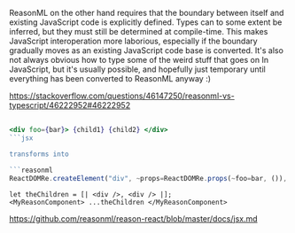 ReasonML on the other hand requires that the boundary between itself and existing JavaScript code is explicitly defined. Types can to some extent be inferred, but they must still be determined at compile-time. This makes JavaScript interoperation more laborious, especially if the boundary gradually moves as an existing JavaScript code base is converted. It's also not always obvious how to type some of the weird stuff that goes on In JavaScript, but it's usually possible, and hopefully just temporary until everything has been converted to ReasonML anyway :)

https://stackoverflow.com/questions/46147250/reasonml-vs-typescript/46222952#46222952

##

```jsx
<div foo={bar}> {child1} {child2} </div>
```jsx

transforms into

```reasonml
ReactDOMRe.createElement("div", ~props=ReactDOMRe.props(~foo=bar, ()), [|child1, child2|]);
```

```reasonml
let theChildren = [| <div />, <div /> |];
<MyReasonComponent> ...theChildren </MyReasonComponent>
```

https://github.com/reasonml/reason-react/blob/master/docs/jsx.md